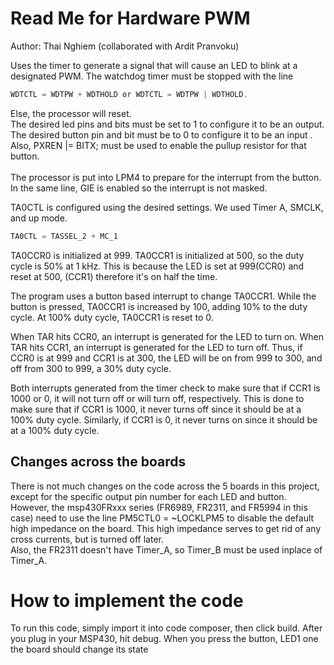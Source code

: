 # Read Me for Hardware PWM
Author: Thai Nghiem (collaborated with Ardit Pranvoku)

Uses the timer to generate a signal that will cause an LED to blink at a designated PWM.
The watchdog timer must be stopped with the line 
```c
WDTCTL = WDTPW + WDTHOLD or WDTCTL = WDTPW | WDTHOLD.
```
Else, the processor will reset. <br />
The desired led pins and bits must be set to 1 to configure it to be an output.
The desired button pin and bit must be to 0 to configure it to be an input .<br />
Also,  PXREN |= BITX; must be used to enable the pullup resistor for that button. <br />    
The processor is put into LPM4 to prepare for the interrupt from the button. <br />
In the same line, GIE is enabled so the interrupt is not masked. <br />

TA0CTL is configured using the desired settings. We used Timer A, SMCLK, and up mode.
```c
TA0CTL = TASSEL_2 + MC_1
```

TA0CCR0 is initialized at 999.
TA0CCR1 is initialized at 500, so the duty cycle is 50% at 1 kHz. This is because the LED
is set at 999(CCR0) and reset at 500, (CCR1) therefore it's on half the time. <br />

The program uses a button based interrupt to change TA0CCR1.
While the button is pressed, TA0CCR1 is increased by 100, adding 10% to the duty cycle.
At 100% duty cycle, TA0CCR1 is reset to 0. 

When TAR hits CCR0, an interrupt is generated for the LED to turn on. 
When TAR hits CCR1, an interrupt is generated for the LED to turn off.
Thus, if CCR0 is at 999 and CCR1 is at 300, the LED will be on from
999 to 300, and off from 300 to 999, a 30% duty cycle.

Both interrupts generated from the timer check to make sure that 
if CCR1 is 1000 or 0, it will not turn off or will turn off, respectively.
This is done to make sure that if CCR1 is 1000, it never turns off since it should be at a 100%
duty cycle.
Similarly, if CCR1 is 0, it never turns on since it should be at a 100% duty cycle.

## Changes across the boards
There is not much changes on the code across the 5 boards in this project, except for the specific output pin number for each LED and button. <br />
However, the msp430FRxxx series (FR6989, FR2311, and FR5994 in this case) need to use the line PM5CTL0 = ~LOCKLPM5 to disable the default high impedance on the board. 
This high impedance serves to get rid of any cross currents, but is turned off later. <br />
Also, the FR2311 doesn't have Timer_A, so Timer_B must be used inplace of Timer_A.
# How to implement the code
To run this code, simply import it into code composer, then click build. 
After you plug in your MSP430, hit debug. When you press the button, LED1 one the board should change its state